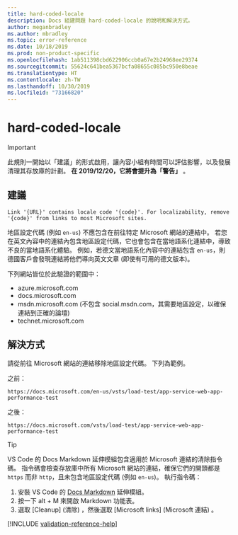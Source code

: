 ```yaml
---
title: hard-coded-locale
description: Docs 組建問題 hard-coded-locale 的說明和解決方式。
author: meganbradley
ms.author: mbradley
ms.topic: error-reference
ms.date: 10/18/2019
ms.prod: non-product-specific
ms.openlocfilehash: 1ab511398cbd622906ccb0a67e2b24968ee29374
ms.sourcegitcommit: 55624c641bea5367bcfa08655c085bc950e8beae
ms.translationtype: HT
ms.contentlocale: zh-TW
ms.lasthandoff: 10/30/2019
ms.locfileid: "73166820"
---
```

# <a name="hard-coded-locale"></a>hard-coded-locale

> [!IMPORTANT]
> 此規則一開始以「建議」的形式啟用，讓內容小組有時間可以評估影響，以及發展清理其存放庫的計劃。 **在 2019/12/20，它將會提升為「警告」** 。

## <a name="suggestion"></a>建議

`Link '{URL}' contains locale code '{code}'. For localizability, remove '{code}' from links to most Microsoft sites.`

地區設定代碼 (例如 `en-us`) 不應包含在前往特定 Microsoft 網站的連結中。 若您在英文內容中的連結內包含地區設定代碼，它也會包含在當地語系化連結中，導致不良的當地語系化體驗。 例如，若德文當地語系化內容中的連結包含 `en-us`，則德國客戶會發現連結將他們導向英文文章 (即使有可用的德文版本)。

下列網站皆位於此驗證的範圍中：

- azure.microsoft.com
- docs.microsoft.com
- msdn.microsoft.com (不包含 social.msdn.com，其需要地區設定，以確保連結到正確的論壇)
- technet.microsoft.com

## <a name="resolution"></a>解決方式

請從前往 Microsoft 網站的連結移除地區設定代碼。 下列為範例。

之前：

`https://docs.microsoft.com/en-us/vsts/load-test/app-service-web-app-performance-test`

之後：

`https://docs.microsoft.com/vsts/load-test/app-service-web-app-performance-test`

> [!TIP]
> VS Code 的 Docs Markdown 延伸模組包含適用於 Microsoft 連結的清除指令碼。 指令碼會檢查存放庫中所有 Microsoft 網站的連結，確保它們的開頭都是 `https` 而非 `http`，且未包含地區設定代碼 (例如 `en-us`)。 執行指令碼：
>
> 1. 安裝 VS Code 的 [Docs Markdown](https://marketplace.visualstudio.com/items?itemName=docsmsft.docs-markdown) 延伸模組。
> 1. 按一下 alt + M 來開啟 Markdown 功能表。
> 1. 選取 [Cleanup] \(清除\)  ，然後選取 [Microsoft links] \(Microsoft 連結\)  。

<!--make sure to add this file to your includes folder and verify the path-->
[!INCLUDE [validation-reference-help](includes/validation-reference-help.md)]
